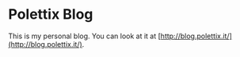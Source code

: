# Polettix Blog

This is my personal blog. You can look at it at [http://blog.polettix.it/](http://blog.polettix.it/).
